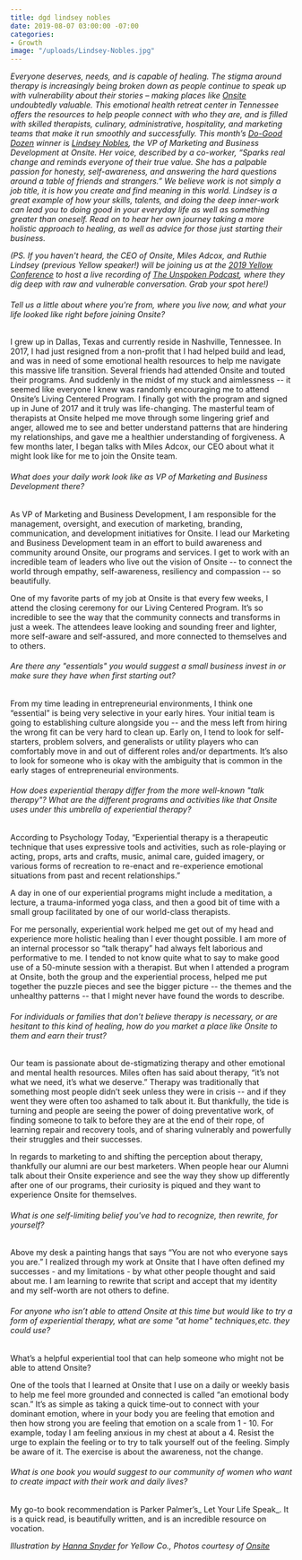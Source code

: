```yaml
---
title: dgd lindsey nobles
date: 2019-08-07 03:00:00 -07:00
categories:
- Growth
image: "/uploads/Lindsey-Nobles.jpg"
---
```


_Everyone deserves, needs, and is capable of healing. The stigma around therapy is increasingly being broken down as people continue to speak up with vulnerability about their stories – making places like [Onsite](https://www.onsiteworkshops.com/) undoubtedly valuable. This emotional health retreat center in Tennessee offers the resources to help people connect with who they are, and is filled with skilled therapists, culinary, administrative, hospitality, and marketing teams that make it run smoothly and successfully. This month’s [Do-Good Dozen](https://yellowcollective.lpages.co/do-good-dozen/) winner is [Lindsey Nobles](https://www.instagram.com/lindseynobles/?hl=en), the VP of Marketing and Business Development at Onsite. Her voice, described by a co-worker, “Sparks real change and reminds everyone of their true value. She has a palpable passion for honesty, self-awareness, and answering the hard questions around a table of friends and strangers.” We believe work is not simply a job title, it is how you create and find meaning in this world. Lindsey is a great example of how your skills, talents, and doing the deep inner-work can lead you to doing good in your everyday life as well as something greater than oneself. Read on to hear her own journey taking a more holistic approach to healing, as well as advice for those just starting their business._

_(PS. If you haven't heard, the CEO of Onsite, Miles Adcox, and Ruthie Lindsey (previous Yellow speaker!) will be joining us at the [2019 Yellow Conference](https://yellowcollective.lpages.co/yellow-conference-2019/) to host a live recording of [The Unspoken Podcast](https://theunspokenpodcast.com/), where they dig deep with raw and vulnerable conversation. Grab your spot here!)_

###### Tell us a little about where you're from, where you live now, and what your life looked like right before joining Onsite? 

I grew up in Dallas, Texas and currently reside in Nashville, Tennessee. In 2017, I had just resigned from a non-profit that I had helped build and lead, and was in need of some emotional health resources to help me navigate this massive life transition. Several friends had attended Onsite and touted their programs. And suddenly in the midst of my stuck and aimlessness -- it seemed like everyone I knew was randomly encouraging me to attend Onsite’s Living Centered Program. I finally got with the program and signed up in June of 2017 and it truly was life-changing. The masterful team of therapists at Onsite helped me move through some lingering grief and anger, allowed me to see and better understand patterns that are hindering my relationships, and gave me a healthier understanding of forgiveness. A few months later, I began talks with Miles Adcox, our CEO about what it might look like for me to join the Onsite team. 

###### What does your daily work look like as VP of Marketing and Business Development there? 

As VP of Marketing and Business Development, I am responsible for the management, oversight, and execution of marketing, branding, communication, and development initiatives for Onsite. I lead our Marketing and Business Development team in an effort to build awareness and community around Onsite, our programs and services. I get to work with an incredible team of leaders who live out the vision of Onsite -- to connect the world through empathy, self-awareness, resiliency and compassion -- so beautifully. 

One of my favorite parts of my job at Onsite is that every few weeks, I attend the closing ceremony for our Living Centered Program. It’s so incredible to see the way that the community connects and transforms in just a week. The attendees leave looking and sounding freer and lighter, more self-aware and self-assured, and more connected to themselves and to others. 

###### Are there any "essentials" you would suggest a small business invest in or make sure they have when first starting out? 

From my time leading in entrepreneurial environments, I think one “essential” is being very selective in your early hires. Your initial team is going to establishing culture alongside you -- and the mess left from hiring the wrong fit can be very hard to clean up. Early on, I  tend to look for self-starters, problem solvers, and generalists or utility players who can comfortably move in and out of different roles and/or departments. It’s also to look for someone who is okay with the ambiguity that is common in the early stages of entrepreneurial environments. 

###### How does experiential therapy differ from the more well-known "talk therapy"? What are the different programs and activities like that Onsite uses under this umbrella of experiential therapy?

According to Psychology Today, “Experiential therapy is a therapeutic technique that uses expressive tools and activities, such as role-playing or acting, props, arts and crafts, music, animal care, guided imagery, or various forms of recreation to re-enact and re-experience emotional situations from past and recent relationships.” 

A day in one of our experiential programs might include a meditation, a lecture, a trauma-informed yoga class, and then a good bit of time with a small group facilitated by one of our world-class therapists. 

For me personally, experiential work helped me get out of my head and experience more holistic healing than I ever thought possible. I am more of an internal processor so “talk therapy” had always felt laborious and performative to me. I tended to not know quite what to say to make good use of a 50-minute session with a therapist. But when I attended a program at Onsite, both the group and the experiential process, helped me put together the puzzle pieces and see the bigger picture -- the themes and the unhealthy patterns -- that I might never have found the words to describe. 

###### For individuals or families that don’t believe therapy is necessary, or are hesitant to this kind of healing, how do you market a place like Onsite to them and earn their trust? 

Our team is passionate about de-stigmatizing therapy and other emotional and mental health resources. Miles often has said about therapy, “it’s not what we need, it’s what we deserve.” Therapy was traditionally that something most people didn’t seek unless they were in crisis -- and if they went they were often too ashamed to talk about it. But thankfully, the tide is turning and people are seeing the power of doing preventative work, of finding someone to talk to before they are at the end of their rope, of learning repair and recovery tools, and of sharing vulnerably and powerfully their struggles and their successes. 

In regards to marketing to and shifting the perception about therapy, thankfully our alumni are our best marketers. When people hear our Alumni talk about their Onsite experience and see the way they show up differently after one of our programs, their curiosity is piqued and they want to experience Onsite for themselves. 

###### What is one self-limiting belief you've had to recognize, then rewrite, for yourself? 

Above my desk a painting hangs that says “You are not who everyone says you are.” I realized through my work at Onsite that I have often defined my successes - and my limitations - by what other people thought and said about me. I am learning to rewrite that script and accept that my identity and my self-worth are not others to define.

###### For anyone who isn’t able to attend Onsite at this time but would like to try a form of experiential therapy, what are some "at home" techniques,etc. they could use?

What’s a helpful experiential tool that can help someone who might not be able to attend Onsite? 

One of the tools that I learned at Onsite that I use on a daily or weekly basis to help me feel more grounded and connected is called “an emotional body scan.” It’s as simple as taking a quick time-out to connect with your dominant emotion, where in your body you are feeling that emotion and then how strong you are feeling that emotion on a scale from 1 - 10. For example, today I am feeling anxious in my chest at about a 4. Resist the urge to explain the feeling or to try to talk yourself out of the feeling. Simply be aware of it. The exercise is about the awareness, not the change. 

###### What is one book you would suggest to our community of women who want to create impact with their work and daily lives? 

My go-to book recommendation is Parker Palmer’s_ Let Your Life Speak_. It is a quick read, is beautifully written, and is an incredible resource on vocation. 

_Illustration by [Hanna Snyder](http://hancreative.co/) for Yellow Co., Photos courtesy of [Onsite](https://www.onsiteworkshops.com/)_